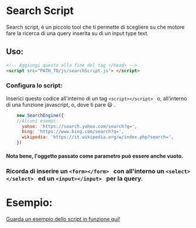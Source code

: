 # Search Script

Search script, è un piccolo tool che ti permette di scegliere su che motore fare la ricerca di una query inserita su di un input
type text.

## Uso:

```html
<!-- Aggiungi questo alla fine del tag </head> -->
<script src="PATH_TO/js/searchScript.js"> </script>
```

### Configura lo script:
Inserici questo codice all'interno di un tag ```<script></script> ``` o, all'interno di una funzione javascript, o, dove ti pare :smiley: .


```javascript
    new SearchEngine({
    //Alcuni esempi:
      yahoo: 'https://search.yahoo.com/search?q=',
      bing: 'https://www.bing.com/search?q=',
      wikipedia: 'https://it.wikipedia.org/w/index.php?search=',
    })
```

#### Nota bene, l'oggetto passato come parametro può essere anche vuoto.

### Ricorda di inserire un ```<form></form> ``` con all'interno un ```<select></select> ``` ed un ```<input></input> ``` per la query.

# Esempio:
[Guarda un esempio dello script in funzione qui!](https://alessandrofrenna.github.io/searchScript/example/index.html)